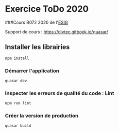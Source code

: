 # Exercice ToDo 2020

###Cours B072 2020 de l'[ESIG](http://www.esig-jura.ch/fr-esig/L-ecole/Qui-sommes-nous/Ecole-Superieure-d-Informatique-de-Gestion.html)

Support de cours : https://divtec.gitbook.io/quasar/


## Installer les librairies
```bash
npm install
```

### Démarrer l'application
```bash
quasar dev
```

### Inspecter les erreurs de qualité du code : Lint
```bash
npm run lint
```

### Créer la version de production
```bash
quasar build
```
